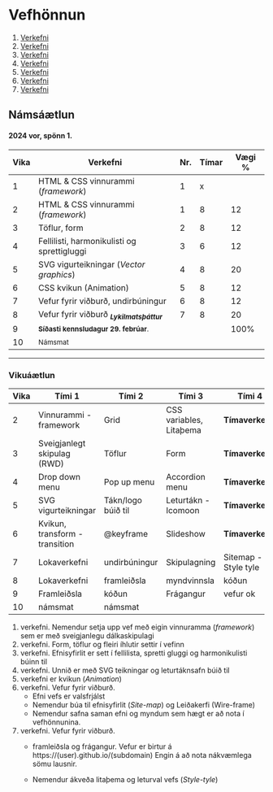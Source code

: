 # Vefhönnun

1. [Verkefni](Verkefni-1/)
2. [Verkefni](Verkefni-2/)
3. [Verkefni](Verkefni-3/)
4. [Verkefni](Verkefni-4/)
5. [Verkefni](Verkefni-5/)
6. [Verkefni](Verkefni-6/)
7. [Verkefni](Verkefni-7/)


## Námsáætlun

#### 2024 vor, spönn 1. 

| Vika  | Verkefni  | Nr. | Tímar | Vægi % |
|---|---|---|---|---|
| 1  | HTML & CSS vinnurammi (_framework_)   | 1  | x |  |
| 2  | HTML & CSS vinnurammi (_framework_)  | 1  | 8 | 12 |
| 3  | Töflur, form  | 2 | 8  | 12 |
| 4  | Fellilisti, harmonikulisti og sprettigluggi | 3  | 6 | 12 |
| 5  | SVG vigurteikningar (_Vector graphics_) | 4  | 8  | 20 |
| 6  | CSS kvikun (Animation) | 5  | 8 | 12 |
| 7  | Vefur fyrir viðburð, undirbúningur | 6  | 8 | 12  |
| 8  | Vefur fyrir viðburð <sub> **_Lykilmatsþáttur_** </sub> | 7 | 8 | 20 |
| 9  | <sub>**Síðasti  kennsludagur 29. febrúar**.  |  |  | 100%  |
| 10  | <sub>Námsmat</sub> |  |  |  |


---

### Vikuáætlun 

| Vika | Tími 1  | Tími 2 | Tími 3 | Tími 4 | 
| --- | --- | --- | --- | --- | 
| 2 | Vinnurammi - framework | Grid | CSS variables, Litaþema | **Tímaverkefni** |
| 3 | Sveigjanlegt skipulag (RWD) | Töflur | Form | **Tímaverkefni** |
| 4 | Drop down menu | Pop up menu | Accordion menu | **Tímaverkefni** |
| 5 | SVG vigurteikningar | Tákn/logo búið til | Leturtákn - Icomoon | **Tímaverkefni** | 
| 6 | Kvikun, transform - transition | @keyframe | Slideshow | **Tímaverkefni** |   
| 7 | Lokaverkefni | undirbúningur | Skipulagning | Sitemap - Style tyle  |   
| 8 | Lokaverkefni | framleiðsla | myndvinnsla | kóðun | 
| 9 | Framleiðsla | kóðun | Frágangur |  vefur ok |
| 10 | námsmat | námsmat |
 
1. verkefni. Nemendur setja upp vef með eigin vinnuramma (_framework_) sem er með sveigjanlegu dálkaskipulagi
1. verkefni. Form, töflur og fleiri íhlutir settir í vefinn
1. verkefni. Efnisyfirlit er sett í fellilista, spretti gluggi og harmonikulisti búinn til 
1. verkefni. Unnið er með SVG teikningar og leturtáknsafn búið til 
1. verkefni er kvikun (_Animation_) 
1. verkefni. Vefur fyrir viðburð. 
   * Efni vefs er valsfrjálst
   * Nemendur búa til efnisyfirlit (_Site-map_) og Leiðakerfi (Wire-frame)
   * Nemendur safna saman efni og myndum sem hægt er að nota í vefhönnunina.
1. verkefni. Vefur fyrir viðburð. 
   * framleiðsla og frágangur. Vefur er birtur á https://(user).github.io/(subdomain) 
 Engin á að nota nákvæmlega sömu lausnir. 
   
   * Nemendur ákveða litaþema og leturval vefs (_Style-tyle_)
